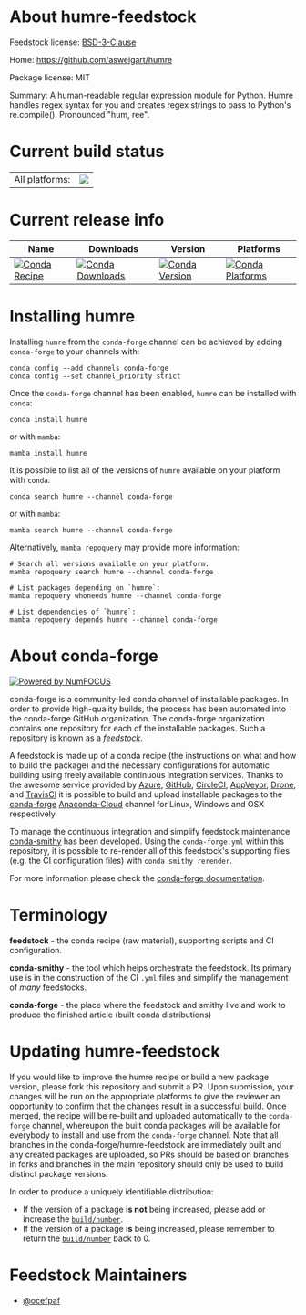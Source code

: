 About humre-feedstock
=====================

Feedstock license: [BSD-3-Clause](https://github.com/conda-forge/humre-feedstock/blob/main/LICENSE.txt)

Home: https://github.com/asweigart/humre

Package license: MIT

Summary: A human-readable regular expression module for Python. Humre handles regex syntax for you and creates regex strings to pass to Python's re.compile(). Pronounced "hum, ree".

Current build status
====================


<table><tr><td>All platforms:</td>
    <td>
      <a href="https://dev.azure.com/conda-forge/feedstock-builds/_build/latest?definitionId=16937&branchName=main">
        <img src="https://dev.azure.com/conda-forge/feedstock-builds/_apis/build/status/humre-feedstock?branchName=main">
      </a>
    </td>
  </tr>
</table>

Current release info
====================

| Name | Downloads | Version | Platforms |
| --- | --- | --- | --- |
| [![Conda Recipe](https://img.shields.io/badge/recipe-humre-green.svg)](https://anaconda.org/conda-forge/humre) | [![Conda Downloads](https://img.shields.io/conda/dn/conda-forge/humre.svg)](https://anaconda.org/conda-forge/humre) | [![Conda Version](https://img.shields.io/conda/vn/conda-forge/humre.svg)](https://anaconda.org/conda-forge/humre) | [![Conda Platforms](https://img.shields.io/conda/pn/conda-forge/humre.svg)](https://anaconda.org/conda-forge/humre) |

Installing humre
================

Installing `humre` from the `conda-forge` channel can be achieved by adding `conda-forge` to your channels with:

```
conda config --add channels conda-forge
conda config --set channel_priority strict
```

Once the `conda-forge` channel has been enabled, `humre` can be installed with `conda`:

```
conda install humre
```

or with `mamba`:

```
mamba install humre
```

It is possible to list all of the versions of `humre` available on your platform with `conda`:

```
conda search humre --channel conda-forge
```

or with `mamba`:

```
mamba search humre --channel conda-forge
```

Alternatively, `mamba repoquery` may provide more information:

```
# Search all versions available on your platform:
mamba repoquery search humre --channel conda-forge

# List packages depending on `humre`:
mamba repoquery whoneeds humre --channel conda-forge

# List dependencies of `humre`:
mamba repoquery depends humre --channel conda-forge
```


About conda-forge
=================

[![Powered by
NumFOCUS](https://img.shields.io/badge/powered%20by-NumFOCUS-orange.svg?style=flat&colorA=E1523D&colorB=007D8A)](https://numfocus.org)

conda-forge is a community-led conda channel of installable packages.
In order to provide high-quality builds, the process has been automated into the
conda-forge GitHub organization. The conda-forge organization contains one repository
for each of the installable packages. Such a repository is known as a *feedstock*.

A feedstock is made up of a conda recipe (the instructions on what and how to build
the package) and the necessary configurations for automatic building using freely
available continuous integration services. Thanks to the awesome service provided by
[Azure](https://azure.microsoft.com/en-us/services/devops/), [GitHub](https://github.com/),
[CircleCI](https://circleci.com/), [AppVeyor](https://www.appveyor.com/),
[Drone](https://cloud.drone.io/welcome), and [TravisCI](https://travis-ci.com/)
it is possible to build and upload installable packages to the
[conda-forge](https://anaconda.org/conda-forge) [Anaconda-Cloud](https://anaconda.org/)
channel for Linux, Windows and OSX respectively.

To manage the continuous integration and simplify feedstock maintenance
[conda-smithy](https://github.com/conda-forge/conda-smithy) has been developed.
Using the ``conda-forge.yml`` within this repository, it is possible to re-render all of
this feedstock's supporting files (e.g. the CI configuration files) with ``conda smithy rerender``.

For more information please check the [conda-forge documentation](https://conda-forge.org/docs/).

Terminology
===========

**feedstock** - the conda recipe (raw material), supporting scripts and CI configuration.

**conda-smithy** - the tool which helps orchestrate the feedstock.
                   Its primary use is in the construction of the CI ``.yml`` files
                   and simplify the management of *many* feedstocks.

**conda-forge** - the place where the feedstock and smithy live and work to
                  produce the finished article (built conda distributions)


Updating humre-feedstock
========================

If you would like to improve the humre recipe or build a new
package version, please fork this repository and submit a PR. Upon submission,
your changes will be run on the appropriate platforms to give the reviewer an
opportunity to confirm that the changes result in a successful build. Once
merged, the recipe will be re-built and uploaded automatically to the
`conda-forge` channel, whereupon the built conda packages will be available for
everybody to install and use from the `conda-forge` channel.
Note that all branches in the conda-forge/humre-feedstock are
immediately built and any created packages are uploaded, so PRs should be based
on branches in forks and branches in the main repository should only be used to
build distinct package versions.

In order to produce a uniquely identifiable distribution:
 * If the version of a package **is not** being increased, please add or increase
   the [``build/number``](https://docs.conda.io/projects/conda-build/en/latest/resources/define-metadata.html#build-number-and-string).
 * If the version of a package **is** being increased, please remember to return
   the [``build/number``](https://docs.conda.io/projects/conda-build/en/latest/resources/define-metadata.html#build-number-and-string)
   back to 0.

Feedstock Maintainers
=====================

* [@ocefpaf](https://github.com/ocefpaf/)

